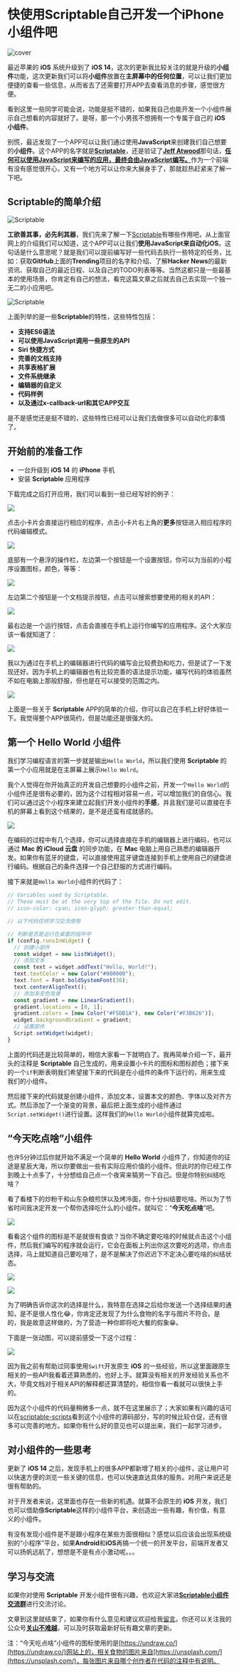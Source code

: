 # 快使用Scriptable自己开发一个iPhone小组件吧

![cover](./images/cover.png)

最近苹果的 **iOS** 系统升级到了 **iOS 14**，这次的更新我比较关注的就是升级的**小组件**功能，这次更新我们可以将**小组件**放置在**主屏幕中的任何位置**，可以让我们更加便捷的查看一些信息，从而省去了还需要打开APP去查看消息的步骤，感觉很方便。

看到这里一些同学可能会说，功能是挺不错的，如果我自己也能开发一个小组件展示自己想看的内容就好了。是呀，那一个小男孩不想拥有一个专属于自己的 **iOS 小组件**。

别慌，最近发现了一个APP可以让我们通过使用**JavaScript**来创建我们自己想要的**小组件**。这个APP的名字就是[**Scriptable**](https://scriptable.app/)，还是验证了[**Jeff Atwood**](https://blog.codinghorror.com/about-me/)那句话，[**任何可以使用JavaScript来编写的应用，最终会由JavaScript编写。**](https://blog.codinghorror.com/the-principle-of-least-power/)作为一个前端有没有感觉很开心，又有一个地方可以让你来大展身手了，那就趁热赶紧来了解一下吧。

## Scriptable的简单介绍

![Scriptable](./images/1.jpg)

**工欲善其事，必先利其器**，我们先来了解一下[Scriptable](https://scriptable.app/)有哪些作用吧，从上面官网上的介绍我们可以知道，这个APP可以让我们**使用JavaScript来自动化iOS**。这句话是什么意思呢？就是我们可以提前编写好一些代码去执行一些特定的任务，比如：获取**GitHub**上面的**Trending**项目的名字和介绍、了解**Hacker News**的最新资讯、获取自己的最近日程、以及自己的TODO列表等等。当然这都只是一些最基本的使用场景，你肯定有自己的想法，看完这篇文章之后就去自己去实现一个独一无二的小应用吧。

![Scriptable](./images/2.jpg)


上面列举的是一些**Scriptable**的特性，这些特性包括：

+ **支持ES6语法**
+ **可以使用JavaScript调用一些原生的API**
+ **Siri 快捷方式**
+ **完善的文档支持**
+ **共享表格扩展**
+ **文件系统继承**
+ **编辑器的自定义**
+ **代码样例**
+ **以及通过x-callback-url和其它APP交互**

是不是感觉还是挺不错的，这些特性已经可以让我们去做很多可以自动化的事情了。

## 开始前的准备工作

+ 一台升级到 **iOS 14** 的 **iPhone** 手机
+ 安装 **Scriptable** 应用程序

下载完成之后打开应用，我们可以看到一些已经写好的例子：

![](./images/4.png)

点击小卡片会直接运行相应的程序，点击小卡片右上角的**更多**按钮进入相应程序的代码编辑模式。

![](./images/5.png)

底部有一个悬浮的操作栏，左边第一个按钮是一个设置按钮，你可以为当前的小程序设置图标，颜色，等等：

![](./images/6.png)

左边第二个按钮是一个文档提示按钮，点击可以搜索想要使用的相关的API：

![](./images/7.png)

最右边是一个运行按钮，点击会直接在手机上运行你编写的应用程序。这个大家应该一看就知道了：

![](./images/8.png)

我以为通过在手机上的编辑器进行代码的编写会比较费劲和吃力，但是试了一下发现还好。因为手机上的编辑器也有比较完善的语法提示功能，编写代码的体验虽然不如在电脑上那般舒服，但也是在可以接受的范围之内。

![](./images/9.png)

上面是一些关于 **Scriptable** APP的简单的介绍，你可以自己在手机上好好体验一下。我觉得整个APP很简约，但是功能还是很强大的。

## 第一个 Hello World 小组件

我们学习编程语言的第一步就是输出`Hello World`，所以我们使用 **Scriptable** 的第一个小应用就是在主屏幕上展示`Hello Wolrd`。

我个人觉得在你开始真正的开发自己想要的小组件之前，开发一个`Hello World`的小组件还是很有必要的，因为这个过程相对容易一点，可以增加我们的自信心。我们可以通过这个小程序来建立起我们开发小组件的**手感**，并且我们是可以直接在手机的屏幕上看到这个结果的，是不是还蛮有成就感的。

![](./images/10.png)

在编码的过程中有几个选择，你可以选择直接在手机的编辑器上进行编码，也可以通过 **Mac 的 iCloud 云盘** 的同步功能，在 **Mac** 电脑上用自己熟悉的编辑器开发。如果你有蓝牙的键盘，可以直接使用蓝牙键盘连接到手机上使用自己的键盘进行编码。根据自己的条件选择一个自己舒服的方式进行编码。

接下来就是`Hello World`小组件的代码了：

```javascript
// Variables used by Scriptable.
// These must be at the very top of the file. Do not edit.
// icon-color: cyan; icon-glyph: greater-than-equal;

// 以下代码仅供学习交流使用

// 判断是否是运行在桌面的组件中
if (config.runsInWidget) {
  // 创建小部件
  const widget = new ListWidget();
  // 添加文本
  const text = widget.addText("Hello, World!");
  text.textColor = new Color("#000000");
  text.font = Font.boldSystemFont(36);
  text.centerAlignText();
  // 添加渐变色背景
  const gradient = new LinearGradient();
  gradient.locations = [0, 1];
  gradient.colors = [new Color("#F5DB1A"), new Color("#F3B626")];
  widget.backgroundGradient = gradient;
  // 设置部件
  Script.setWidget(widget);
}
```

上面的代码还是比较简单的，相信大家看一下就明白了。我再简单介绍一下，最开头的注释是 **Scriptable** 自己生成的，用来设置小卡片的图标和图标颜色；接下来的一个`if`判断表明我们希望接下来的代码是在小组件的条件下运行的，用来生成我们的小组件。

然后接下来的代码就是创建小组件，添加文本，设置本文的颜色、字体以及对齐方式。然后添加了一个渐变的背景，最后把上面生成的小组件通过`Script.setWidget()`进行设置。这样我们的`Hello World`小组件就算完成啦。

## “今天吃点啥”小组件

也许5分钟过后你就开始不满足一个简单的 **Hello World** 小组件了，你知道你的征途是星辰大海，所以你要做出一些有实际应用价值的小组件。但此时的你已经工作到晚上十点多了，十分想给自己点一个夜宵来犒劳一下自己。但是你特别纠结吃啥？

看了看楼下的炒粉干和山东杂粮煎饼以及烤冷面，你十分纠结要吃啥。所以为了节省时间我决定开发一个帮你选择吃什么的小组件。就叫它：“**今天吃点啥**”吧。

![](./images/11.png)

看看这个组件的图标是不是就很有食欲？当你不确定要吃啥的时候就点击这个小组件，然后我们编写的程序就会运行，它会在面板上列出你这次要吃的选项，你点击选择，马上就知道自己要吃啥了，是不是解决了你迟迟下不定决心要吃啥的纠结状态。

![](./images/12.png)

![](./images/13.png)

为了明确告诉你这次的选择是什么，我特意在选择之后给你发送一个选择结果的通知，是不是很人性化😂，你肯定还发现了为什么食物的名字与图片不符合。是的，我是故意这样做的，为了营造一种你即将吃大餐的假象😁。

下面是一张动图，可以提前感受一下这个过程：

![](./images/demonstration.gif)

因为我之前有帮助过同事使用`Swift`开发原生 **iOS** 的一些经验，所以这里面跟原生相关的一些API我看着还算熟悉的，也好上手。就算没有相关的开发经验关系也不大，毕竟文档对于相关API的解释都还算清楚的，相信你看一看就可以很快上手的。

因为这个小组件的代码量稍微多一点，就不在这里展示了；大家如果有兴趣的话可以在[scriptable-scripts](https://github.com/dreamapplehappy/scriptable-scripts)看到这个小组件的源码部分，写的时候比较仓促，还有很多可以完善的地方。如果你有什么好的意见也可以提出来，我们一起学习进步。

## 对小组件的一些思考

更新了 **iOS 14** 之后，发现手机上的很多APP都新增了相关的小组件，这让用户可以快速方便的浏览一些关键的信息，也可以快速直达具体的服务。对用户来说还是很有帮助的。

对于开发者来说，这里面也存在一些新的机遇。就算不会原生的 **iOS** 开发，我们也可以借助像**Scriptable**这样的小组件平台，来创造出一些有趣，有价值，有意义的小组件。

有没有发现小组件是不是跟小程序在某些方面很相似？感觉以后应该会出现系统级别的“小程序”平台，如果**Android**和**iOS**再搞一个统一的开发平台，前端开发者又可以扬帆远航了，想想是不是有点小激动呢。。。

## 学习与交流

如果你对使用 **Scriptable** 开发小组件很有兴趣，也欢迎大家进[**Scriptable小组件交流群**](./images/wechat-group.png)进行交流讨论。

文章到这里就结束了，如果你有什么意见和建议欢迎给我[留言](https://github.com/dreamapplehappy/blog/issues/16)。你还可以关注我的公众号[**关山不难越**](../../../resource/images/official-account.png)，可以及时获取最新好玩有趣文章的更新。

注：“今天吃点啥”小组件的图标使用的是[https://undraw.co/](https://undraw.co/)网站上的，相关食物的图片来自[https://unsplash.com/](https://unsplash.com/)，每张图片来自哪个创作者在代码的注释中有说明。
